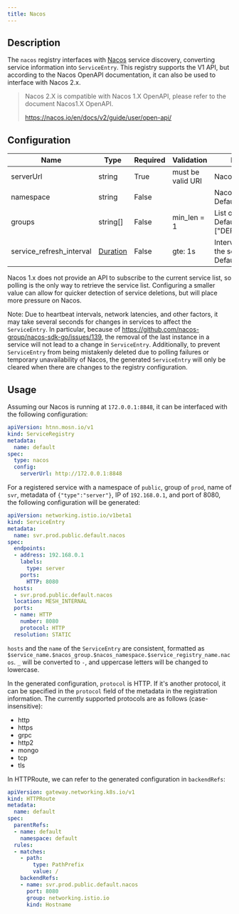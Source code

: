 ```yaml
---
title: Nacos
---
```


## Description

The `nacos` registry interfaces with [Nacos](https://nacos.io/) service discovery, converting service information into `ServiceEntry`. This registry supports the V1 API, but according to the Nacos OpenAPI documentation, it can also be used to interface with Nacos 2.x.

> Nacos 2.X is compatible with Nacos 1.X OpenAPI, please refer to the document Nacos1.X OpenAPI.
>
> https://nacos.io/en/docs/v2/guide/user/open-api/

## Configuration
| Name                     | Type                            | Required | Validation        | Description                                            |
|--------------------------|---------------------------------|----------|-------------------|--------------------------------------------------------|
| serverUrl                | string                          | True     | must be valid URI | Nacos URL                                              |
| namespace                | string                          | False    |                   | Nacos namespace. Default is "public".                  |
| groups                   | string[]                        | False    | min_len = 1       | List of Nacos groups. Default is ["DEFAULT_GROUP"].    |
| service_refresh_interval | [Duration](../../type#duration) | False    | gte: 1s           | Interval for polling the service list. Default is 30s. |

Nacos 1.x does not provide an API to subscribe to the current service list, so polling is the only way to retrieve the service list. Configuring a smaller value can allow for quicker detection of service deletions, but will place more pressure on Nacos.

Note: Due to heartbeat intervals, network latencies, and other factors, it may take several seconds for changes in services to affect the `ServiceEntry`. In particular, because of https://github.com/nacos-group/nacos-sdk-go/issues/139, the removal of the last instance in a service will not lead to a change in `ServiceEntry`. Additionally, to prevent `ServiceEntry` from being mistakenly deleted due to polling failures or temporary unavailability of Nacos, the generated `ServiceEntry` will only be cleared when there are changes to the registry configuration.

## Usage

Assuming our Nacos is running at `172.0.0.1:8848`, it can be interfaced with the following configuration:

```yaml
apiVersion: htnn.mosn.io/v1
kind: ServiceRegistry
metadata:
  name: default
spec:
  type: nacos
  config:
    serverUrl: http://172.0.0.1:8848
```

For a registered service with a namespace of `public`, group of `prod`, name of `svr`, metadata of `{"type":"server"}`, IP of `192.168.0.1`, and port of 8080, the following configuration will be generated:

```yaml
apiVersion: networking.istio.io/v1beta1
kind: ServiceEntry
metadata:
  name: svr.prod.public.default.nacos
spec:
  endpoints:
  - address: 192.168.0.1
    labels:
      type: server
    ports:
      HTTP: 8080
  hosts:
  - svr.prod.public.default.nacos
  location: MESH_INTERNAL
  ports:
  - name: HTTP
    number: 8080
    protocol: HTTP
  resolution: STATIC
```

`hosts` and the `name` of the `ServiceEntry` are consistent, formatted as `$service_name.$nacos_group.$nacos_namespace.$service_registry_name.nacos`. `_` will be converted to `-`, and uppercase letters will be changed to lowercase.

In the generated configuration, `protocol` is HTTP. If it's another protocol, it can be specified in the `protocol` field of the metadata in the registration information. The currently supported protocols are as follows (case-insensitive):

- http
- https
- grpc
- http2
- mongo
- tcp
- tls

In HTTPRoute, we can refer to the generated configuration in `backendRefs`:

```yaml
apiVersion: gateway.networking.k8s.io/v1
kind: HTTPRoute
metadata:
  name: default
spec:
  parentRefs:
  - name: default
    namespace: default
  rules:
  - matches:
    - path:
        type: PathPrefix
        value: /
    backendRefs:
    - name: svr.prod.public.default.nacos
      port: 8080
      group: networking.istio.io
      kind: Hostname
```